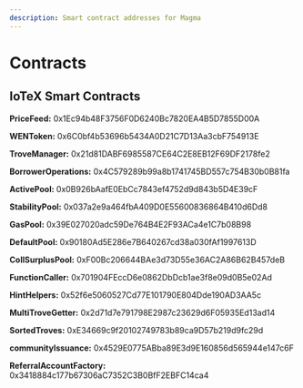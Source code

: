 ```yaml
---
description: Smart contract addresses for Magma
---
```


# Contracts

## IoTeX Smart Contracts

**PriceFeed:** 0x1Ec94b48F3756F0D6240Bc7820EA4B5D7855D00A

**WENToken:** 0x6C0bf4b53696b5434A0D21C7D13Aa3cbF754913E

**TroveManager:** 0x21d81DABF6985587CE64C2E8EB12F69DF2178fe2

**BorrowerOperations:** 0x4C579289b99a8b1741745BD557c754B30b0B81fa

**ActivePool:** 0x0B926bAafE0EbCc7843ef4752d9d843b5D4E39cF

**StabilityPool:** 0x037a2e9a464fbA409D0E55600836864B410d6Dd8

**GasPool:** 0x39E027020adc59De764B4E2F93ACa4e1C7b08B98

**DefaultPool:** 0x90180Ad5E286e7B640267cd38a030fAf1997613D

**CollSurplusPool:** 0xF00Bc206644BAe3d73D55e36AC2A86B62B457deB

**FunctionCaller:** 0x701904FEccD6e0862DbDcb1ae3f8e09d0B5e02Ad

**HintHelpers:** 0x52f6e5060527Cd77E101790E804Dde190AD3AA5c

**MultiTroveGetter:** 0x2d71d7e791798E2987c23629d6F05935Ed13ad14

**SortedTroves:** 0xE34669c9f20102749783b89ca9D57b219d9fc29d

**communityIssuance:** 0x4529E0775ABba89E3d9E160856d565944e147c6F

**ReferralAccountFactory:** 0x3418884c177b67306aC7352C3B0BfF2EBFC14ca4
